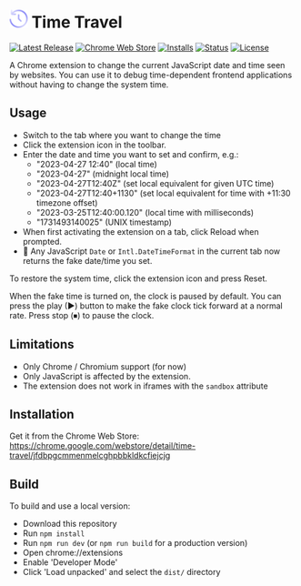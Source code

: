 # ![](/images/icon-32.png) Time Travel

[![Latest Release](https://flat.badgen.net/github/release/cpulvermacher/time-travel)](https://github.com/cpulvermacher/time-travel/releases)
[![Chrome Web Store](https://flat.badgen.net/chrome-web-store/v/jfdbpgcmmenmelcghpbbkldkcfiejcjg)](https://chrome.google.com/webstore/detail/time-travel/jfdbpgcmmenmelcghpbbkldkcfiejcjg)
[![Installs](https://flat.badgen.net/chrome-web-store/users/jfdbpgcmmenmelcghpbbkldkcfiejcjg)](https://chrome.google.com/webstore/detail/time-travel/jfdbpgcmmenmelcghpbbkldkcfiejcjg)
[![Status](https://flat.badgen.net/github/checks/cpulvermacher/time-travel)](https://github.com/cpulvermacher/time-travel/actions/workflows/node.js.yml)
[![License](https://flat.badgen.net/github/license/cpulvermacher/time-travel)](./LICENSE)

A Chrome extension to change the current JavaScript date and time seen by websites.
You can use it to debug time-dependent frontend applications without having to change the system time.

## Usage
- Switch to the tab where you want to change the time
- Click the extension icon in the toolbar.
- Enter the date and time you want to set and confirm, e.g.:
  - "2023-04-27 12:40" (local time)
  - "2023-04-27" (midnight local time)
  - "2023-04-27T12:40Z" (set local equivalent for given UTC time)
  - "2023-04-27T12:40+1130" (set local equivalent for time with +11:30 timezone offset)
  - "2023-03-25T12:40:00.120" (local time with milliseconds)
  - "1731493140025" (UNIX timestamp)
- When first activating the extension on a tab, click Reload when prompted.
- 🎉 Any JavaScript `Date` or `Intl.DateTimeFormat` in the current tab now returns the fake date/time you set.

To restore the system time, click the extension icon and press Reset.

When the fake time is turned on, the clock is paused by default.
You can press the play (▶) button to make the fake clock tick forward at a normal rate.
Press stop (⏹) to pause the clock.

## Limitations
- Only Chrome / Chromium support (for now)
- Only JavaScript is affected by the extension.
- The extension does not work in iframes with the `sandbox` attribute

## Installation
Get it from the Chrome Web Store: https://chrome.google.com/webstore/detail/time-travel/jfdbpgcmmenmelcghpbbkldkcfiejcjg

## Build
To build and use a local version:
- Download this repository
- Run `npm install`
- Run `npm run dev` (or `npm run build` for a production version)
- Open chrome://extensions
- Enable 'Developer Mode'
- Click 'Load unpacked' and select the `dist/` directory
